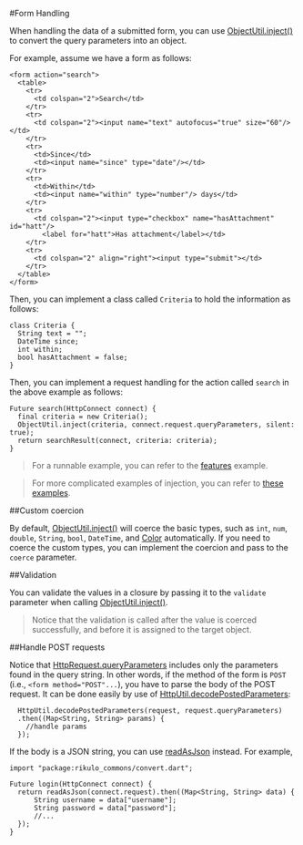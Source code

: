 #Form Handling

When handling the data of a submitted form, you can use [ObjectUtil.inject()](commons:mirrors) to convert the query parameters into an object.

For example, assume we have a form as follows:

    <form action="search">
      <table>
        <tr>
          <td colspan="2">Search</td>
        </tr>
        <tr>
          <td colspan="2"><input name="text" autofocus="true" size="60"/></td>
        </tr>
        <tr>
          <td>Since</td>
          <td><input name="since" type="date"/></td>
        </tr>
        <tr>
          <td>Within</td>
          <td><input name="within" type="number"/> days</td>
        </tr>
        <tr>
          <td colspan="2"><input type="checkbox" name="hasAttachment" id="hatt"/>
            <label for="hatt">Has attachment</label></td>
        </tr>
        <tr>
          <td colspan="2" align="right"><input type="submit"></td>
        </tr>
      </table>
    </form>

Then, you can implement a class called `Criteria` to hold the information as follows:

    class Criteria {
      String text = "";
      DateTime since;
      int within;
      bool hasAttachment = false;
    }

Then, you can implement a request handling for the action called `search` in the above example as follows:

    Future search(HttpConnect connect) {
      final criteria = new Criteria();
      ObjectUtil.inject(criteria, connect.request.queryParameters, silent: true);
      return searchResult(connect, criteria: criteria);
    }

> For a runnable example, you can refer to the [features](source:test) example.

> For more complicated examples of injection, you can refer to [these examples](https://github.com/rikulo/commons/blob/master/test/inject.dart).

##Custom coercion

By default, [ObjectUtil.inject()](commons:mirrors) will coerce the basic types, such as `int`, `num`, `double`, `String`, `bool`, `DateTime`, and [Color](commons:util) automatically. If you need to coerce the custom types, you can implement the coercion and pass to the `coerce` parameter.

##Validation

You can validate the values in a closure by passing it to the `validate` parameter when calling [ObjectUtil.inject()](commons:mirrors).

> Notice that the validation is called after the value is coerced successfully, and before it is assigned to the target object.

##Handle POST requests

Notice that [HttpRequest.queryParameters](dart:io) includes only the parameters found in the query string. In other words, if the method of the form is `POST` (i.e., `<form method="POST"...`), you have to parse the body of the POST request. It can be done easily by use of [HttpUtil.decodePostedParameters](commons:io):

      HttpUtil.decodePostedParameters(request, request.queryParameters)
      .then((Map<String, String> params) {
        //handle params
      });

If the body is a JSON string, you can use [readAsJson](commons:convert) instead. For example,


    import "package:rikulo_commons/convert.dart";

    Future login(HttpConnect connect) {
      return readAsJson(connect.request).then((Map<String, String> data) {
          String username = data["username"];
          String password = data["password"];
          //...
      });
    }
